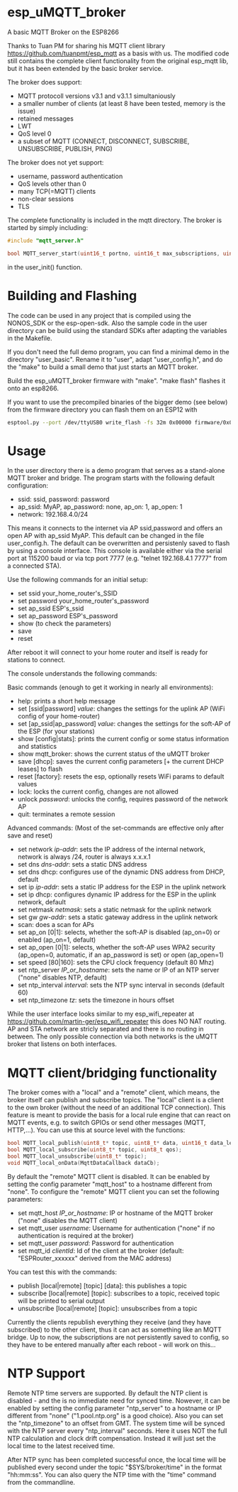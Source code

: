 # esp_uMQTT_broker
A basic MQTT Broker on the ESP8266

Thanks to Tuan PM for sharing his MQTT client library https://github.com/tuanpmt/esp_mqtt as a basis with us. The modified code still contains the complete client functionality from the original esp_mqtt lib, but it has been extended by the basic broker service.

The broker does support:
- MQTT protocoll versions v3.1 and v3.1.1 simultaniously
- a smaller number of clients (at least 8 have been tested, memory is the issue)
- retained messages
- LWT
- QoS level 0
- a subset of MQTT (CONNECT, DISCONNECT, SUBSCRIBE, UNSUBSCRIBE, PUBLISH, PING)

The broker does not yet support:
- username, password authentication
- QoS levels other than 0
- many TCP(=MQTT) clients
- non-clear sessions
- TLS

The complete functionality is included in the mqtt directory. The broker is started by simply including:

```c
#include "mqtt_server.h"

bool MQTT_server_start(uint16_t portno, uint16_t max_subscriptions, uint16_t max_retained_topics);
```

in the user_init() function. 

# Building and Flashing
The code can be used in any project that is compiled using the NONOS_SDK or the esp-open-sdk. Also the sample code in the user directory can be build using the standard SDKs after adapting the variables in the Makefile.

If you don't need the full demo program, you can find a minimal demo in the directory "user_basic". Rename it to "user", adapt "user_config.h", and do the "make" to build a small demo that just starts an MQTT broker.

Build the esp_uMQTT_broker firmware with "make". "make flash" flashes it onto an esp8266.

If you want to use the precompiled binaries of the bigger demo (see below) from the firmware directory you can flash them on an ESP12 with 

```bash
esptool.py --port /dev/ttyUSB0 write_flash -fs 32m 0x00000 firmware/0x00000.bin 0x10000 firmware/0x10000.bin
```

# Usage
In the user directory there is a demo program that serves as a stand-alone MQTT broker and bridge. The program starts with the following default configuration:
- ssid: ssid, password: password
- ap_ssid: MyAP, ap_password: none, ap_on: 1, ap_open: 1
- network: 192.168.4.0/24

This means it connects to the internet via AP ssid,password and offers an open AP with ap_ssid MyAP. This default can be changed in the file user_config.h. The default can be overwritten and persistenly saved to flash by using a console interface. This console is available either via the serial port at 115200 baud or via tcp port 7777 (e.g. "telnet 192.168.4.1 7777" from a connected STA).

Use the following commands for an initial setup:
- set ssid your_home_router's_SSID
- set password your_home_router's_password
- set ap_ssid ESP's_ssid
- set ap_password ESP's_password
- show (to check the parameters)
- save
- reset

After reboot it will connect to your home router and itself is ready for stations to connect.

The console understands the following commands:

Basic commands (enough to get it working in nearly all environments):
- help: prints a short help message
- set [ssid|password] _value_: changes the settings for the uplink AP (WiFi config of your home-router)
- set [ap_ssid|ap_password] _value_: changes the settings for the soft-AP of the ESP (for your stations)
- show [config|stats]: prints the current config or some status information and statistics
- show mqtt_broker: shows the current status of the uMQTT broker 
- save [dhcp]: saves the current config parameters [+ the current DHCP leases] to flash
- reset [factory]: resets the esp, optionally resets WiFi params to default values
- lock: locks the current config, changes are not allowed
- unlock _password_: unlocks the config, requires password of the network AP
- quit: terminates a remote session

Advanced commands:
(Most of the set-commands are effective only after save and reset)
- set network _ip-addr_: sets the IP address of the internal network, network is always /24, router is always x.x.x.1
- set dns _dns-addr_: sets a static DNS address
- set dns dhcp: configures use of the dynamic DNS address from DHCP, default
- set ip _ip-addr_: sets a static IP address for the ESP in the uplink network
- set ip dhcp: configures dynamic IP address for the ESP in the uplink network, default
- set netmask _netmask_: sets a static netmask for the uplink network
- set gw _gw-addr_: sets a static gateway address in the uplink network
- scan: does a scan for APs
- set ap_on [0|1]: selects, whether the soft-AP is disabled (ap_on=0) or enabled (ap_on=1, default)
- set ap_open [0|1]: selects, whether the soft-AP uses WPA2 security (ap_open=0,  automatic, if an ap_password is set) or open (ap_open=1)
- set speed [80|160]: sets the CPU clock frequency (default 80 Mhz)
- set ntp_server _IP_or_hostname_: sets the name or IP of an NTP server ("none" disables NTP, default)
- set ntp_interval _interval_: sets the NTP sync interval in seconds (default 60)
- set ntp_timezone _tz_: sets the timezone in hours offset

While the user interface looks similar to my esp_wifi_repeater at https://github.com/martin-ger/esp_wifi_repeater this does NO NAT routing. AP and STA network are stricly separated and there is no routing in between. The only possible connection via both networks is the uMQTT broker that listens on both interfaces.

# MQTT client/bridging functionality
The broker comes with a "local" and a "remote" client, which means, the broker itself can publish and subscribe topics. The "local" client is a client to the own broker (without the need of an additional TCP connection). This feature is meant to provide the basis for a local rule engine that can react on MQTT events, e.g. to switch GPIOs or send other messages (MQTT, HTTP,...). You can use this at source level with the functions:

```c
bool MQTT_local_publish(uint8_t* topic, uint8_t* data, uint16_t data_length, uint8_t qos, uint8_t retain);
bool MQTT_local_subscribe(uint8_t* topic, uint8_t qos);
bool MQTT_local_unsubscribe(uint8_t* topic);
void MQTT_local_onData(MqttDataCallback dataCb);
```

By default the "remote" MQTT client is disabled. It can be enabled by setting the config parameter "mqtt_host" to a hostname different from "none". To configure the "remote" MQTT client you can set the following parameters:
- set mqtt_host _IP_or_hostname_: IP or hostname of the MQTT broker ("none" disables the MQTT client)
- set mqtt_user _username_: Username for authentication ("none" if no authentication is required at the broker)
- set mqtt_user _password_: Password for authentication
- set mqtt_id _clientId_: Id of the client at the broker (default: "ESPRouter_xxxxxx" derived from the MAC address)

You can test this with the commands:

- publish [local|remote] [topic] [data]: this publishes a topic
- subscribe [local|remote] [topic]: subscribes to a topic, received topic will be printed to serial output
- unsubscribe [local|remote] [topic]: unsubscribes from a topic

Currently the clients republish everything they receive (and they have subscribed) to the other client, thus it can act as something like an MQTT bridge. Up to now, the subscriptions are not persistently saved to config, so they have to be entered manually after each reboot - will work on this...

# NTP Support
Remote NTP time servers are supported. By default the NTP client is disabled - and the is no immediate need for synced time. Nowever, it can be enabled by setting the config parameter "ntp_server" to a hostname or IP different from "none" ("1.pool.ntp.org" is a good choice). Also you can set the "ntp_timezone" to an offset from GMT. The system time will be synced with the NTP server every "ntp_interval" seconds. Here it uses NOT the full NTP calculation and clock drift compensation. Instead it will just set the local time to the latest received time. 

After NTP sync has been completed successful once, the local time will be published every second under the topic "$SYS/broker/time" in the format "hh:mm:ss". You can also query the NTP time with the "time" command from the commandline.
